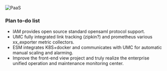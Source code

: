 ![PaaS](shots/logo.jpg)
### Plan to-do list
- IAM provides open source standard opensaml protocol support.
- UMC fully integrated link tracking (zipkin?) and prometheus various xx_exporter metric collectors.
- ESM integrates K8S+docker and communicates with UMC for automatic manual scaling and alarming.
- Improve the front-end view project and truly realize the enterprise unified operation and maintenance monitoring center.